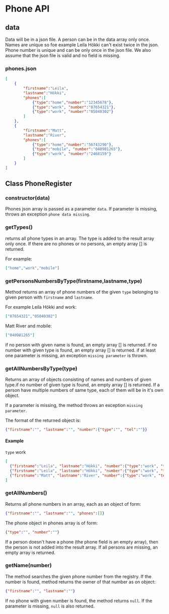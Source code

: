 # Phone API

## data
Data will be in a json file. A person can be in the data array only once. Names are unique so foe example Leila Hökki can't exist twice in the json. Phone number is unique and can be only once in the json file. We also assume that the json file is valid and no field is missing.

### phones.json

```json
[
    {
        "firstname":"Leila",
        "lastname":"Hökki",
        "phones":[
            {"type":"home","number":"12345678"},
            {"type":"work", "number":"87654321"},
            {"type":"work", "number":"05040302"}
        ]
    },
    {
        "firstname":"Matt",
        "lastname":"River",
        "phones":[
            {"type":"home","number":"56743290"},
            {"type":"mobile", "number":"040981265"},
            {"type":"work", "number":"2468159"}
        ]
    }
]
```

## Class PhoneRegister

### **constructor(data)**

Phones json array is passed as a parameter `data`. If parameter is missing, throws an exception `phone data missing`.

### **getTypes()**

returns all phone types in an array. The type is added to the result array only once. If there are no phones or no persons, an empty array [] is returned.

For example:
```json
["home","work","mobile"]
```

### **getPersonsNumbersByType(firstname,lastname,type)**

Method returns an array of phone numbers of the given `type` belonging to given person with `firstname` and `lastname`.

For example Leila Hökki and work:
```json
["87654321","05040302"]
```

Matt River and mobile:
```json
["040981265"]
```

if no person with given name is found, an empty array [] is returned.
if no number with given type is found, an empty array [] is returned.
if at least one parameter is missing, an exception `missing parameter` is thrown.


### **getAllNumbersByType(type)**

Returns an array of objects consisting of names and numbers of given type.if no number of given type is found, an empty array [] is returned.
If a person have multiple numbers of same type, each of them will be in it's own object.

If a parameter is missing, the method throws an exception `missing parameter`.

The format of the returned object is:
```json
{"firstname":"", "lastname":"", "number":{"type":"", "tel":""}}
```

#### Example 
`type` work

```json
[
  {"firstname":"Leila", "lastname":"Hökki", "number":{"type":"work", "tel":"87654321"}},
  {"firstname":"Leila", "lastname":"Hökki", "number":{"type":"work", "tel":"05040302"}},
  {"firstname":"Matt", "lastname":"River", "number":{"type":"work", "tel":"2468159"}}  
]
```

### **getAllNumbers()**
Returns all phone numbers in an array, each as an object of form:

```json
{"firstname":"", "lastname":"", "phones":[]}
```

The phone object in phones array is of form:

```json
{"type":"", "number":""}
```

If a person doesn't have a phone (the phone field is an empty array), then the person is not added into the result array. If all persons are missing, an empty array is returned.

### **getName(number)**

The method searches the given phone number from the registry. If the number is found, method returns the owner of that number as on object:

```json
{"firstname":"", "lastname":""}
```

If no phone with given number is found, the method returns `null`.
If the parameter is missing, `null` is also returned.